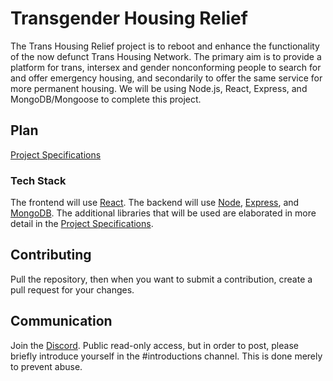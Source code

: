 # Transgender Housing Relief

 The Trans Housing Relief project is to reboot and enhance the functionality of the now defunct Trans Housing Network. The primary aim is to provide a platform for trans, intersex and gender nonconforming people to search for and offer emergency housing, and secondarily to offer the same service for more permanent housing. We will be using Node.js, React, Express, and MongoDB/Mongoose to complete this project. 

## Plan

[Project Specifications](https://docs.google.com/document/d/1zsxILMFHKN7sZAug3qIxRt-fNpGrYzKyp1UQJWHWNv4/edit?usp=sharing)

### Tech Stack

The frontend will use [React](https://reactjs.org/). The backend will use [Node](https://nodejs.org/), [Express](https://expressjs.com/), and [MongoDB](https://www.mongodb.com/). The additional libraries that will be used are elaborated in more detail in the [Project Specifications](https://docs.google.com/document/d/1zsxILMFHKN7sZAug3qIxRt-fNpGrYzKyp1UQJWHWNv4/edit?usp=sharing).

## Contributing

Pull the repository, then when you want to submit a contribution, create a pull request for your changes.

## Communication

Join the [Discord](https://discord.gg/cqKwmjE). Public read-only access, but in order to post, please briefly introduce yourself in the #introductions channel. This is done merely to prevent abuse.

